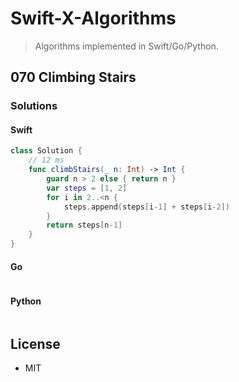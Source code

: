 # Swift-X-Algorithms

> Algorithms implemented in Swift/Go/Python.

## 070 Climbing Stairs

### Solutions

#### Swift

```Swift
class Solution {
    // 12 ms
    func climbStairs(_ n: Int) -> Int {
        guard n > 2 else { return n }
        var steps = [1, 2]
        for i in 2..<n {
            steps.append(steps[i-1] + steps[i-2])
        }
        return steps[n-1]
    }
}
```

#### Go

```go
```

#### Python

```python
```

## License

- MIT

